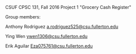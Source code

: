 CSUF CPSC 131, Fall 2016
Project 1
"Grocery Cash Register"

Group members:

Anthony Rodriguez a.rodriguez525@csu.fullerton.edu

Ying Wen ywen1306@csu.fullerton.edu

Erik Aguilar Eza075761@csu.fullerton.edu

